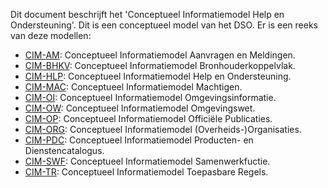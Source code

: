 Dit document beschrijft het 'Conceptueel Informatiemodel Help en Ondersteuning'. Dit is een conceptueel model van het
DSO. Er is een reeks van deze modellen:

 - [CIM-AM](https://geonovum.github.io/dso-cim-am/): Conceptueel Informatiemodel Aanvragen en Meldingen.
 - [CIM-BHKV](https://geonovum.github.io/dso-cim-bhkv/): Conceptueel Informatiemodel Bronhouderkoppelvlak.
 - [CIM-HLP](https://geonovum.github.io/dso-cim-hlp/): Conceptueel Informatiemodel Help en Ondersteuning.
 - [CIM-MAC](https://geonovum.github.io/dso-cim-mac/): Conceptueel Informatiemodel Machtigen.
 - [CIM-OI](https://geonovum.github.io/dso-cim-oi/): Conceptueel Informatiemodel Omgevingsinformatie.
 - [CIM-OW](https://geonovum.github.io/dso-cim-ow/): Conceptueel Informatiemodel Omgevingswet.
 - [CIM-OP](https://geonovum.github.io/dso-cim-op/): Conceptueel Informatiemodel Officiële Publicaties. 
 - [CIM-ORG](https://geonovum.github.io/dso-cim-org/): Conceptueel Informatiemodel (Overheids-)Organisaties.
 - [CIM-PDC](https://geonovum.github.io/dso-cim-pdc/): Conceptueel Informatiemodel Producten- en Dienstencatalogus.
 - [CIM-SWF](https://geonovum.github.io/dso-cim-swf/): Conceptueel Informatiemodel Samenwerkfuctie.
 - [CIM-TR](https://geonovum.github.io/dso-cim-tr/): Conceptueel Informatiemodel Toepasbare Regels. 

